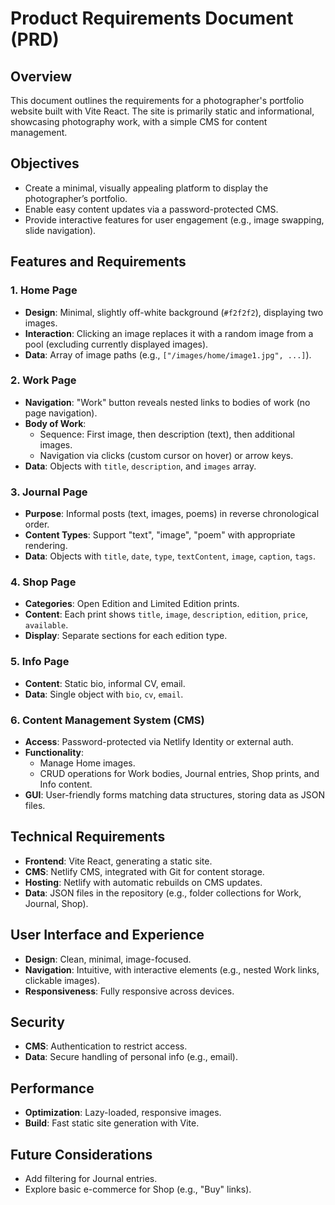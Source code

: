 # Product Requirements Document (PRD)

## Overview

This document outlines the requirements for a photographer's portfolio website built with Vite React. The site is primarily static and informational, showcasing photography work, with a simple CMS for content management.

## Objectives

- Create a minimal, visually appealing platform to display the photographer’s portfolio.
- Enable easy content updates via a password-protected CMS.
- Provide interactive features for user engagement (e.g., image swapping, slide navigation).

## Features and Requirements

### 1. Home Page

- **Design**: Minimal, slightly off-white background (`#f2f2f2`), displaying two images.
- **Interaction**: Clicking an image replaces it with a random image from a pool (excluding currently displayed images).
- **Data**: Array of image paths (e.g., `["/images/home/image1.jpg", ...]`).

### 2. Work Page

- **Navigation**: "Work" button reveals nested links to bodies of work (no page navigation).
- **Body of Work**:
  - Sequence: First image, then description (text), then additional images.
  - Navigation via clicks (custom cursor on hover) or arrow keys.
- **Data**: Objects with `title`, `description`, and `images` array.

### 3. Journal Page

- **Purpose**: Informal posts (text, images, poems) in reverse chronological order.
- **Content Types**: Support "text", "image", "poem" with appropriate rendering.
- **Data**: Objects with `title`, `date`, `type`, `textContent`, `image`, `caption`, `tags`.

### 4. Shop Page

- **Categories**: Open Edition and Limited Edition prints.
- **Content**: Each print shows `title`, `image`, `description`, `edition`, `price`, `available`.
- **Display**: Separate sections for each edition type.

### 5. Info Page

- **Content**: Static bio, informal CV, email.
- **Data**: Single object with `bio`, `cv`, `email`.

### 6. Content Management System (CMS)

- **Access**: Password-protected via Netlify Identity or external auth.
- **Functionality**:
  - Manage Home images.
  - CRUD operations for Work bodies, Journal entries, Shop prints, and Info content.
- **GUI**: User-friendly forms matching data structures, storing data as JSON files.

## Technical Requirements

- **Frontend**: Vite React, generating a static site.
- **CMS**: Netlify CMS, integrated with Git for content storage.
- **Hosting**: Netlify with automatic rebuilds on CMS updates.
- **Data**: JSON files in the repository (e.g., folder collections for Work, Journal, Shop).

## User Interface and Experience

- **Design**: Clean, minimal, image-focused.
- **Navigation**: Intuitive, with interactive elements (e.g., nested Work links, clickable images).
- **Responsiveness**: Fully responsive across devices.

## Security

- **CMS**: Authentication to restrict access.
- **Data**: Secure handling of personal info (e.g., email).

## Performance

- **Optimization**: Lazy-loaded, responsive images.
- **Build**: Fast static site generation with Vite.

## Future Considerations

- Add filtering for Journal entries.
- Explore basic e-commerce for Shop (e.g., "Buy" links).
